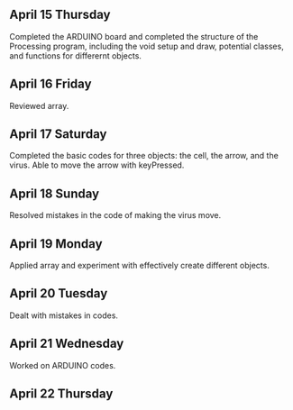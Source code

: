 ## April 15 Thursday 
Completed the ARDUINO board and completed the structure of the Processing program, including the void setup and draw, potential classes, and functions for differernt objects. 
## April 16 Friday 
Reviewed array. 
## April 17 Saturday
Completed the basic codes for three objects: the cell, the arrow, and the virus. Able to move the arrow with keyPressed. 
## April 18 Sunday 
Resolved mistakes in the code of making the virus move. 
## April 19 Monday 
Applied array and experiment with effectively create different objects. 
## April 20 Tuesday 
Dealt with mistakes in codes.
## April 21 Wednesday 
Worked on ARDUINO codes. 
## April 22 Thursday 
